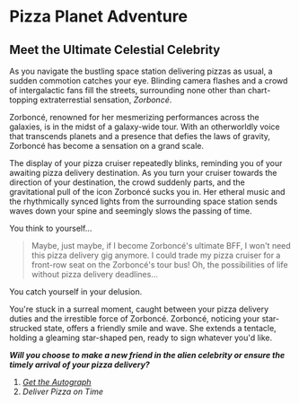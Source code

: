 # Pizza Planet Adventure
## Meet the Ultimate Celestial Celebrity

As you navigate the bustling space station delivering pizzas as usual, a sudden commotion catches your eye. Blinding camera flashes and a crowd of intergalactic fans fill the streets, surrounding none other than chart-topping extraterrestial sensation, *Zorboncé*.

Zorboncé, renowned for her mesmerizing performances across the galaxies, is in the midst of a galaxy-wide tour. With an otherworldly voice that transcends planets and a presence that defies the laws of gravity, Zorboncé has become a sensation on a grand scale.

The display of your pizza cruiser repeatedly blinks, reminding you of your awaiting pizza delivery destination. As you turn your cruiser towards the direction of your destination, the crowd suddenly parts, and the gravitational pull of the icon Zorboncé sucks you in. Her etheral music and the rhythmically synced lights from the surrounding space station sends waves down your spine and seemingly slows the passing of time.

You think to yourself...

> Maybe, just maybe, if I become Zorboncé's ultimate BFF, I won't need this pizza delivery gig anymore. I could trade my pizza cruiser for a front-row seat on the Zorboncé's tour bus! Oh, the possibilities of life without pizza delivery deadlines...

You catch yourself in your delusion. 

You're stuck in a surreal moment, caught between your pizza delivery duties and the irrestible force of Zorboncé. Zorboncé, noticing your star-strucked state, offers a friendly smile and wave. She extends a tentacle, holding a gleaming star-shaped pen, ready to sign whatever you'd like.

**_Will you choose to make a new friend in the alien celebrity or ensure the timely arrival of your pizza delivery?_**

1. *[Get the Autograph](./get_autograph.md)*
2. *Deliver Pizza on Time*
